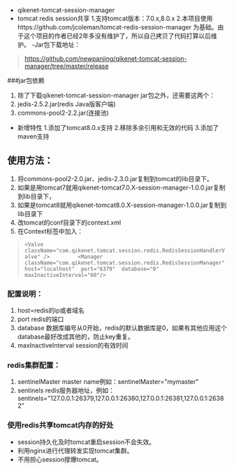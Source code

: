 - qikenet-tomcat-session-manager
- tomcat redis session共享
1.支持tomcat版本：7.0.x,8.0.x
2.本项目使用https://github.com/jcoleman/tomcat-redis-session-manager 为基础。由于这个项目的作者已经2年多没有维护了，所以自己拷贝了代码打算以后维护。
-Jar包下载地址：
>https://github.com/newpanjing/qikenet-tomcat-session-manager/tree/master/release

###jar包依赖
1. 除了下载qikenet-tomcat-session-manager jar包之外，还需要这两个：
2. jedis-2.5.2.jar(redis Java版客户端)
3. commons-pool2-2.2.jar(连接池)

- 新增特性
1.添加了tomcat8.0.x支持
2.移除多余引用和无效的代码
3.添加了maven支持
## 使用方法：
1. 将commons-pool2-2.0.jar、jedis-2.3.0.jar复制到tomcat的lib目录下。
2. 如果是用tomcat7就用qikenet-tomcat7.0.X-session-manager-1.0.0.jar复制到lib目录下，
3. 如果是tomcat8就用qikenet-tomcat8.0.X-session-manager-1.0.0.jar复制到lib目录下
4. 改tomcat的conf目录下的context.xml
5. 在Context标签中加入：
>`<Valve className="com.qikenet.tomcat.session.redis.RedisSessionHandlerValve" />        
	<Manager className="com.qikenet.tomcat.session.redis.RedisSessionManager" 
	    host="localhost" 
	    port="6379" 
	    database="0" 
	    maxInactiveInterval="60"/>`
      
### 配置说明：
1. host=redis的ip或者域名
2. port redis的端口
3. database 数据库编号从0开始，redis的默认数据库是0，如果有其他应用这个database最好改成其他的，防止key重复。
4. maxInactiveInterval session的有效时间
### redis集群配置：
1. sentinelMaster master name例如：sentinelMaster="mymaster"
2. sentinels redis服务器地址，例如：sentinels="127.0.0.1:26379,127.0.0.1:26380,127.0.0.1:26381,127.0.0.1:26382"

### 使用redis共享tomcat内存的好处 
+ session持久化及时tomcat重启session不会失效。
+ 利用nginx进行代理转发实现tomcat集群。
+ 不用担心session撑爆tomcat。

